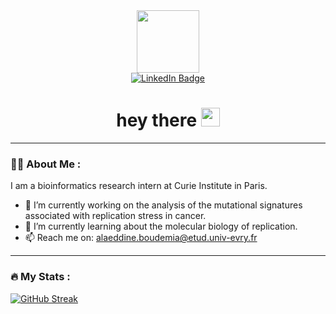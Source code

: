 <div id="header" align="center">
  <img src="https://media.giphy.com/media/M9gbBd9nbDrOTu1Mqx/giphy.gif" width="100"/>
  <div id="badges">
    <a href="https://www.linkedin.com/in/ala-eddine-boudemia/">
      <img src="https://img.shields.io/badge/LinkedIn-blue?style=for-the-badge&logo=linkedin&logoColor=white" alt="LinkedIn Badge"/>
    </a>
  </div>
  <img src="https://komarev.com/ghpvc/?username=Ala-Eddine-BOUDEMIA&style=flat-square&color=blue" alt=""/>
  <h1>
    hey there
    <img src="https://media.giphy.com/media/hvRJCLFzcasrR4ia7z/giphy.gif" width="30px"/>
  </h1>
</div>

---

### :man_technologist: About Me :

I am a bioinformatics research intern at Curie Institute in Paris.

- 🔭 I’m currently working on the analysis of the mutational signatures associated with replication stress in cancer.
- 🌱 I’m currently learning about the molecular biology of replication.
- 📫 Reach me on: [alaeddine.boudemia@etud.univ-evry.fr](alaeddine.boudemia@etud.univ-evry.fr)

---

### :fire: My Stats :

[![GitHub Streak](http://github-readme-streak-stats.herokuapp.com?user=Ala-Eddine-BOUDEMIA&theme=github-dark-blue&background=000000)](https://git.io/streak-stats)

